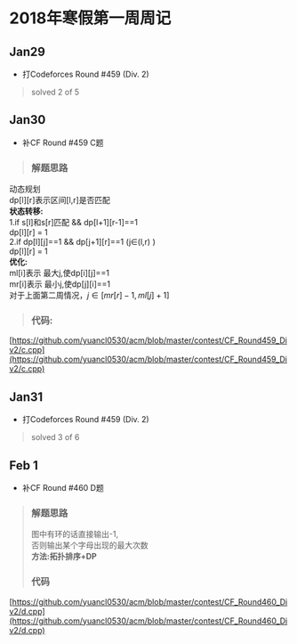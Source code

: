 # 2018年寒假第一周周记

## Jan29  
* 打Codeforces Round #459 (Div. 2)  
> solved 2 of 5

## Jan30
* 补CF Round #459 C题
> ### 解题思路  
动态规划  
dp[l][r]表示区间[l,r]是否匹配  
**状态转移:**  
1.if s[l]和s[r]匹配 && dp[l+1][r-1]==1  
    dp[l][r] = 1  
2.if dp[l][j]==1  && dp[j+1][r]==1  (j$\in$(l,r) )  
    dp[l][r] = 1  
**优化:**  
ml[i]表示 最大j,使dp[i][j]==1  
mr[i]表示 最小j,使dp[j][i]==1  
对于上面第二周情况，$j \in [ mr[r]-1,ml[j]+1 ]$  
> ### 代码:  
[https://github.com/yuancl0530/acm/blob/master/contest/CF_Round459_Div2/c.cpp](https://github.com/yuancl0530/acm/blob/master/contest/CF_Round459_Div2/c.cpp)


## Jan31
* 打Codeforces Round #459 (Div. 2)
> solved 3 of 6

## Feb 1
* 补CF Round #460 D题
>### 解题思路  
>图中有环的话直接输出-1,  
否则输出某个字母出现的最大次数  
**方法:拓扑排序+DP**
>### 代码 
[https://github.com/yuancl0530/acm/blob/master/contest/CF_Round460_Div2/d.cpp](https://github.com/yuancl0530/acm/blob/master/contest/CF_Round460_Div2/d.cpp)